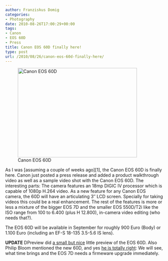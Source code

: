 ```yaml
---
author: Franziskus Domig
categories:
- Photography
date: 2010-08-26T17:00:29+00:00
tags:
- Canon
- EOS 60D
- Press
title: Canon EOS 60D finally here!
type: post
url: /2010/08/26/canon-eos-60d-finally-here/
---
```


<figure id="attachment_295" style="width: 380px" class="wp-caption alignleft"><img src="/uploads/2010/08/60d.jpg" alt="Canon EOS 60D" title="Canon EOS 60D" width="380" height="285" class="size-full wp-image-295" srcset="/uploads/2010/08/60d.jpg 380w, /uploads/2010/08/60d-150x112.jpg 150w" sizes="(max-width: 380px) 100vw, 380px" /><figcaption class="wp-caption-text">Canon EOS 60D</figcaption></figure>As I was [assuming a couple of weeks ago][1], the Canon EOS 60D is finally here. Canon just posted a press release and added a product walkthrough video as well as a sample video shot with the Canon EOS 60D. The interesting parts: The camera features an 18mp DIGIC IV processor which is capable of 1080p H.264 video. As a new feature for any Canon EOS camera, the 60D will have an articulating 3&#8243; LCD screen. Specially for taking videos this could be a real enhancement. The rest of the features is more or less a mixture of the bigger EOS 7D and the smaller EOS 550D/T2i like the ISO range from 100 to 6.400 (plus H 12.800), in-camera video editing (who needs that?).

The EOS 60D will be available in September for roughly 900 Euro (Body) or 1.100 Euro (including an EF-S 18-135 3.5-5.6 IS lens).

**UPDATE** DPreview did [a small but nice][2] little preview of the EOS 60D. Also Philip Bloom mentioned the new 60D, and yes [he is totally right][3]: We will see, what time brings and the EOS 7D needs a firmeware upgrade immediately.

 [1]: /2010/02/28/canon-eos-60d-coming-soon/
 [2]: http://www.dpreview.com/news/1008/10082620canoneos60d.asp
 [3]: http://philipbloom.net/2010/08/26/canon-60d-officially-er-official/
